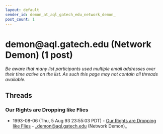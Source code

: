 ```yaml
---
layout: default
sender_id: demon_at_aql_gatech_edu_network_demon_
post_count: 1
---
```


# demon<span>@</span>aql.gatech.edu (Network Demon) (1 post)

_Be aware that many list participants used multiple email addresses over their time active on the list. As such this page may not contain all threads available._

## Threads

### Our Rights are Dropping like Flies
+ 1993-08-06 (Thu, 5 Aug 93 23:55:03 PDT) - [Our Rights are Dropping like Flies](/archive/1993/08/d236b3d371a129a8d4fbdc5a726fd8ce0570b969ba753efa0f15323ae8760634) - _demon@aql.gatech.edu (Network Demon)_

